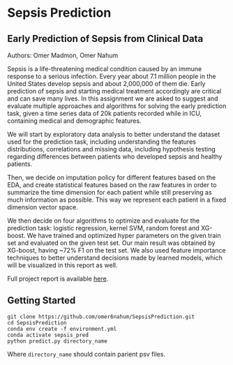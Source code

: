 # Sepsis Prediction
## Early Prediction of Sepsis from Clinical Data
Authors: Omer Madmon, Omer Nahum

Sepsis is a life-threatening medical condition caused by an immune response to a serious infection. Every year about 7.1 million people in the United States develop sepsis and about 2,000,000 of them die. Early prediction of sepsis and starting medical treatment accordingly are critical and can save many lives. In this assignment we are asked to suggest and evaluate multiple approaches and algorithms for solving the early prediction task, given a time series data of 20k patients recorded while in ICU, containing medical and demographic features.

We will start by exploratory data analysis to better understand the dataset used for the prediction task, including understanding the features distributions, correlations and missing data, including hypothesis testing regarding differences between patients who developed sepsis and healthy patients.

Then, we decide on imputation policy for different features based on the EDA, and create statistical features based on the raw features in order to summarize the time dimension for each patient while still preserving as much information as possible. This way we represent each patient in a fixed dimension vector space.

We then decide on four algorithms to optimize and evaluate for the prediction task: logistic regression, kernel SVM, random forest and XG-boost. We have trained and optimized hyper parameters on the given train set and evaluated on the given test set. Our main result was obtained by XG-boost, having ~72% F1 on the test set. We also used feature importance techniques to better understand decisions made by learned models, which will be visualized in this report as well.

Full project report is available [here](https://github.com/omer6nahum/SepsisPrediction/blob/main/Report.pdf).

## Getting Started

```
git clone https://github.com/omer6nahum/SepsisPrediction.git
cd SepsisPrediction
conda env create -f environment.yml
conda activate sepsis_pred
python predict.py directory_name
```

Where `directory_name` should contain parient psv files.
